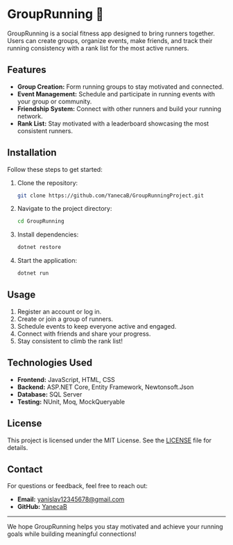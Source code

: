 # GroupRunning 🏃

GroupRunning is a social fitness app designed to bring runners together. Users can create groups, organize events, make friends, and track their running consistency with a rank list for the most active runners.

## Features

- **Group Creation:** Form running groups to stay motivated and connected.
- **Event Management:** Schedule and participate in running events with your group or community.
- **Friendship System:** Connect with other runners and build your running network.
- **Rank List:** Stay motivated with a leaderboard showcasing the most consistent runners.

## Installation

Follow these steps to get started:

1. Clone the repository:
   ```bash
   git clone https://github.com/YanecaB/GroupRunningProject.git
   ```
2. Navigate to the project directory:
   ```bash
   cd GroupRunning
   ```
3. Install dependencies:
   ```bash
   dotnet restore
   ```
4. Start the application:
   ```bash
   dotnet run
   ```

## Usage

1. Register an account or log in.
2. Create or join a group of runners.
3. Schedule events to keep everyone active and engaged.
4. Connect with friends and share your progress.
5. Stay consistent to climb the rank list!

## Technologies Used

- **Frontend:** JavaScript, HTML, CSS
- **Backend:** ASP.NET Core, Entity Framework, Newtonsoft.Json
- **Database:** SQL Server
- **Testing:** NUnit, Moq, MockQueryable

## License

This project is licensed under the MIT License. See the [LICENSE](./LICENSE) file for details.

## Contact

For questions or feedback, feel free to reach out:

- **Email:** yanislav12345678@gmail.com
- **GitHub:** [YanecaB](https://github.com/yanecab)

---

We hope GroupRunning helps you stay motivated and achieve your running goals while building meaningful connections!
